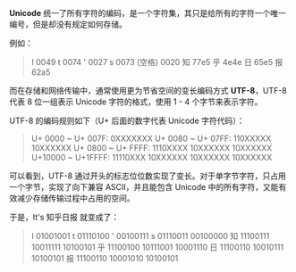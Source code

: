 **Unicode** 统一了所有字符的编码，是一个字符集，其只是给所有的字符一个唯一编号，但是却没有规定如何存储。

例如：
> I 0049
t 0074
' 0027
s 0073
(空格)  0020
知 77e5
乎 4e4e
日 65e5
报 62a5

而在存储和网络传输中，通常使用更为节省空间的变长编码方式 **UTF-8**，UTF-8 代表 8 位一组表示 Unicode 字符的格式，使用 1 - 4 个字节来表示字符。

UTF-8 的编码规则如下（U+ 后面的数字代表 Unicode 字符代码）：

> U+ 0000 ~ U+ 007F: 0XXXXXXX
U+ 0080 ~ U+ 07FF: 110XXXXX 10XXXXXX
U+ 0800 ~ U+ FFFF: 1110XXXX 10XXXXXX 10XXXXXX
U+10000 ~ U+1FFFF: 11110XXX 10XXXXXX 10XXXXXX 10XXXXXX

可以看到，UTF-8 通过开头的标志位位数实现了变长。对于单字节字符，只占用一个字节，实现了向下兼容 ASCII，并且能包含 Unicode 中的所有字符，又能有效减少存储传输过程中占用的空间。

于是，It's 知乎日报 就变成了：
> I 01001001
t 01110100
' 00100111
s 01110011
  00100000
知 11100111 10011111 10100101
乎 11100100 10111001 10001110
日 11100110 10010111 10100101
报 11100110 10001010 10100101